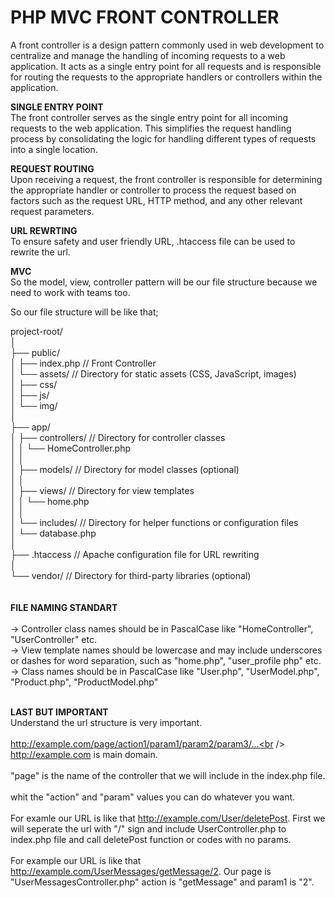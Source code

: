 <h1>PHP MVC FRONT CONTROLLER</h1>

A front controller is a design pattern commonly used in web development to centralize and manage the handling of incoming requests to a web application. It acts as a single entry point for all requests and is responsible for routing the requests to the appropriate handlers or controllers within the application.

<b>SINGLE ENTRY POINT</b><br />
The front controller serves as the single entry point for all incoming requests to the web application. This simplifies the request handling process by consolidating the logic for handling different types of requests into a single location.

<b>REQUEST ROUTING</b><br />
Upon receiving a request, the front controller is responsible for determining the appropriate handler or controller to process the request based on factors such as the request URL, HTTP method, and any other relevant request parameters.

<b>URL REWRTING</b><br />
To ensure safety and user friendly URL, .htaccess file can be used to rewrite the url. 

<b>MVC</b><br />
So the model, view, controller pattern will be our file structure because we need to work with teams too.

So our file structure will be like that;


project-root/<br />
│<br />
├── public/<br />
│   ├── index.php       // Front Controller<br />
│   └── assets/         // Directory for static assets (CSS, JavaScript, images)<br />
│       ├── css/<br />
│       ├── js/<br />
│       └── img/<br />
│<br />
├── app/<br />
│   ├── controllers/    // Directory for controller classes<br />
│   │   └── HomeController.php<br />
│   │<br />
│   ├── models/         // Directory for model classes (optional)<br />
│   │<br />
│   ├── views/          // Directory for view templates<br />
│   │   └── home.php<br />
│   │<br />
│   └── includes/       // Directory for helper functions or configuration files<br />
│       └── database.php<br />
│<br />
├── .htaccess           // Apache configuration file for URL rewriting<br />
│<br />
└── vendor/             // Directory for third-party libraries (optional)<br />
<br />
<br/>
<b>FILE NAMING STANDART</b><br />
<br />
-> Controller class names should be in PascalCase like "HomeController", "UserController" etc.<br />
-> View template names should be lowercase and may include underscores or dashes for word separation, such as "home.php", "user_profile php" etc.<br />
-> Class names should be in PascalCase like "User.php", "UserModel.php", "Product.php", "ProductModel.php"<br />
<br />

<b>LAST BUT IMPORTANT</b><br />
Understand the url structure is very important.<br />
<br />
http://example.com/page/action1/param1/param2/param3/...<br />
<br />
http://example.com is main domain.<br />
<br />
"page" is the name of the controller that we will include in the index.php file.<br /> 
<br />
whit the "action" and "param" values you can do whatever you want.<br />
<br />
For examle our URL is like that http://example.com/User/deletePost. First we will seperate the url with "/" sign and 
include UserController.php to index.php file and call deletePost function or codes with no params.<br />
<br />
For example our URL is like that http://example.com/UserMessages/getMessage/2. Our page is "UserMessagesController.php"
action is "getMessage" and param1 is "2".<br />
<br />